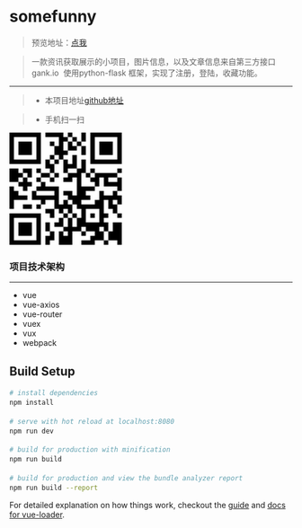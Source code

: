 # somefunny

> 预览地址：[点我](http://www.toffee24.tk)

>  一款资讯获取展示的小项目，图片信息，以及文章信息来自第三方接口gank.io
>  使用python-flask 框架，实现了注册，登陆，收藏功能。

***

>* 本项目地址[github地址](https://github.com/Toffee24/someFunny)

>* 手机扫一扫

![项目二维码.png](https://github.com/Toffee24/someFunny/blob/master/static/code.png?raw=true)


### 项目技术架构
***
*  vue
*  vue-axios
*  vue-router
*  vuex
*  vux
*  webpack

## Build Setup

``` bash
# install dependencies
npm install

# serve with hot reload at localhost:8080
npm run dev

# build for production with minification
npm run build

# build for production and view the bundle analyzer report
npm run build --report
```

For detailed explanation on how things work, checkout the [guide](http://vuejs-templates.github.io/webpack/) and [docs for vue-loader](http://vuejs.github.io/vue-loader).
